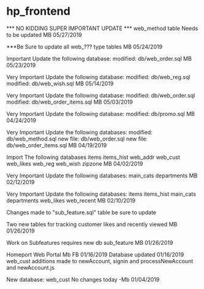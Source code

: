 # hp_frontend
*** NO KIDDING SUPER IMPORTANT UPDATE ***
web_method table Needs to be updated
MB 05/27/2019

***Be Sure to update all web_??? type tables
MB 05/24/2019

Important Update the following database:
	modified:   db/web_order.sql
MB 05/23/2019

Very Important Update the following database:
	modified:   db/web_reg.sql
	modified:   db/web_wish.sql
MB 05/14/2019

Very Important Update the following database:
	modified:   db/web_order.sql
	modified:   db/web_order_items.sql
MB 05/03/2019

Very Important Update the following database:
	modified:   db/promo.sql
MB 04/24/2019

Very Important Update the following databases:
	modified:   db/web_method.sql
	new file:   db/web_order.sql
	new file:   db/web_order_items.sql
MB 04/19/2019

Import The following databases
items
items_hist
web_addr
web_cust
web_likes
web_reg
web_wish
zipzone
MB 04/02/2019

Very Important Update the following databases:
main_cats
departments
MB 02/12/2019

Very Important Update the following databases:
items
items_hist
main_cats
departments
web_likes
web_recent
MB 02/10/2019

Changes made to "sub_feature.sql" table be sure to update

Two new tables for tracking customer likes and recently viewed
MB 01/26/2019

Work on Subfeatures requires new db sub_feature
MB 01/26/2019

Homeport Web Portal
Mb FB 01/16/2019
Database updated 01/16/2019 web_cust
additions made to newAccount, signin and processNewAccount and newAccount.js

New database: web_cust
No changes today -Mb 01/04/2019
